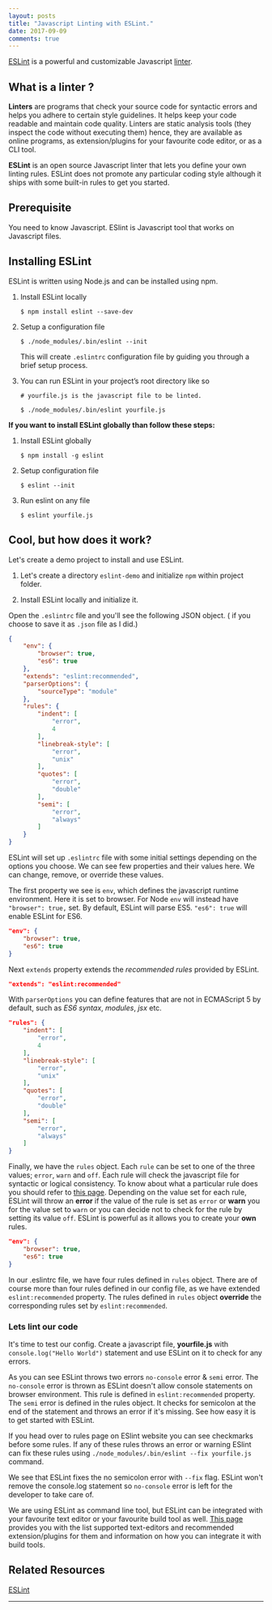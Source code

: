 ```yaml
---
layout: posts
title: "Javascript Linting with ESLint."
date: 2017-09-09
comments: true
---
```


[ESLint][1] is a powerful and customizable Javascript [linter][2].

## What is a linter ?

**Linters** are programs that check your source code for syntactic errors and helps you adhere to certain style guidelines. It helps keep your code readable and maintain code quality. 
Linters are static analysis tools (they inspect the code without executing them) hence, they are available as online programs, as extension/plugins for your favourite code editor, or as a CLI tool.  

**ESLint** is an open source Javascript linter that lets you define your own linting rules. ESLint does not promote any particular coding style although it ships with some built-in rules to get you started.

## Prerequisite

You need to know Javascript. ESlint is Javascript tool that works on Javascript files.

## Installing ESLint

ESLint is written using Node.js and can be installed using npm.

1. Install ESLint locally
    ```shell
    $ npm install eslint --save-dev
    ```

2. Setup a configuration file
     ```shell
     $ ./node_modules/.bin/eslint --init
     ```

    This will create `.eslintrc` configuration file by guiding you through a brief setup process.  

3. You can run ESLint in your project’s root directory like so
    ```shell
    # yourfile.js is the javascript file to be linted.

    $ ./node_modules/.bin/eslint yourfile.js
    ```

**If you want to install ESLint globally than follow these steps:**

1. Install ESLint globally
    ```shell
    $ npm install -g eslint
    ```

2. Setup configuration file
    ```shell
    $ eslint --init
    ```

3. Run eslint on any file
    ```shell
    $ eslint yourfile.js
    ```

## Cool, but how does it work?

Let's create a demo project to install and use ESLint.

1. Let's create a directory `eslint-demo` and initialize `npm` within project folder.
  <script type="text/javascript" src="https://asciinema.org/a/qcbKUddGYu0m1oKj15WrfHMey.js" id="asciicast-qcbKUddGYu0m1oKj15WrfHMey" async></script>

2. Install ESLint locally and initialize it.
    <script type="text/javascript" src="https://asciinema.org/a/MRBt0KYM2Kt18yufJdIg0KK2v.js" id="asciicast-MRBt0KYM2Kt18yufJdIg0KK2v" async></script>


Open the `.eslintrc` file and you'll see the following JSON object. ( if you choose to save it as `.json` file as I did.)

```json
{
    "env": {
        "browser": true,
        "es6": true
    },
    "extends": "eslint:recommended",
    "parserOptions": {
        "sourceType": "module"
    },
    "rules": {
        "indent": [
            "error",
            4
        ],
        "linebreak-style": [
            "error",
            "unix"
        ],
        "quotes": [
            "error",
            "double"
        ],
        "semi": [
            "error",
            "always"
        ]
    }
}
```

ESLint will set up `.eslintrc` file with some initial settings depending on the options you choose. We can see few properties and their values here. We can change, remove, or override these values.

The first property we see is `env`, which defines the javascript runtime environment. Here it is set to browser. For Node `env` will instead have `"browser": true,` set. 
By default, ESLint will parse ES5. `"es6": true` will enable ESLint for ES6. 
```json
"env": {
    "browser": true,
    "es6": true
}
```

Next `extends` property extends the _recommended rules_ provided by ESLint.
```json
"extends": "eslint:recommended"
```

With `parserOptions` you can define features that are not in ECMAScript 5 by default, such as _ES6 syntax_, _modules_, _jsx_ etc.
```json
"rules": {
    "indent": [
        "error",
        4
    ],
    "linebreak-style": [
        "error",
        "unix"
    ],
    "quotes": [
        "error",
        "double"
    ],
    "semi": [
        "error",
        "always"
    ]
}
```

Finally, we have the `rules` object. Each `rule` can be set to one of the three values; `error`, `warn` and `off`. Each rule will check the javascript file for syntactic or logical consistency. To know about what a particular rule does you should refer to [this page][3]. 
Depending on the value set for each rule, ESLint will throw an **error** if the value of the rule is set as `error` or **warn** you for the value set to `warn` or you can decide not to check for the rule by setting its value `off`. 
ESLint is powerful as it allows you to create your **own** rules.
```json
"env": {
    "browser": true,
    "es6": true
}
```

In our .eslintrc file, we have four rules defined in `rules` object. There are of course more than four rules defined in our config file, as we have extended `eslint:recommended` property. The rules defined in `rules` object **override** the corresponding rules set by `eslint:recommended`.

### Lets lint our code

It's time to test our config. Create a javascript file, **yourfile.js** with  `console.log("Hello World")` statement and use ESLint on it to check for any errors.
    <script type="text/javascript" src="https://asciinema.org/a/0Qpl1htHLHBsR8HX7wB2QVGuI.js" id="asciicast-0Qpl1htHLHBsR8HX7wB2QVGuI" async></script>

As you can see ESLint throws two errors `no-console` error & `semi` error. The  `no-console` error is thrown as ESLint doesn't allow console statements on browser environment. This rule is defined in `eslint:recommended` property. The `semi` error is defined in the rules object. It checks for semicolon at the end of the statement and throws an error if it's missing.
See how easy it is to get started with ESLint. 

If you head over to rules page on ESlint website you can see checkmarks before some rules. If any of these rules throws an error or warning ESlint can fix these rules using `./node_modules/.bin/eslint --fix yourfile.js` command.
    <script type="text/javascript" src="https://asciinema.org/a/lLTGsVY9If72rOqdKPmHIH4Kw.js" id="asciicast-lLTGsVY9If72rOqdKPmHIH4Kw" async></script>

We see that ESLint fixes the no semicolon error with `--fix` flag. ESLint won't remove the console.log statement so `no-console` error is left for the developer to take care of.

We are using ESLint as command line tool, but ESLint can be integrated with your favourite text editor or your favourite build tool as well.
[This page][4] provides you with the list supported text-editors and recommended extension/plugins for them and information on how you can integrate it with build tools.

## Related Resources

[ESLint][1]

<hr class="line" />

[1]: https://eslint.org/
[2]: https://en.wikipedia.org/wiki/Lint_(software)
[3]: https://eslint.org/docs/rules/
[4]: https://eslint.org/docs/rules/